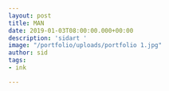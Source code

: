 ```yaml
---
layout: post
title: MAN
date: 2019-01-03T08:00:00.000+00:00
description: 'sidart '
image: "/portfolio/uploads/portfolio 1.jpg"
author: sid
tags:
- ink

---
```

